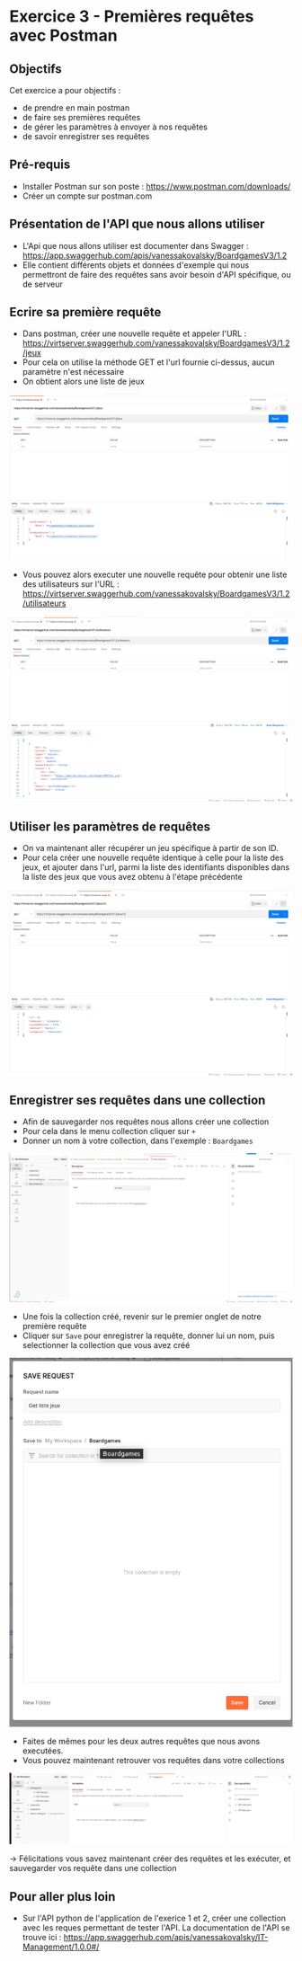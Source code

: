# Exercice 3 - Premières requêtes avec Postman

## Objectifs 

Cet exercice a pour objectifs : 
- de prendre en main postman
- de faire ses premières requêtes
- de gérer les paramètres à envoyer à nos requêtes
- de savoir enregistrer ses requêtes

## Pré-requis

* Installer Postman sur son poste : https://www.postman.com/downloads/
* Créer un compte sur postman.com 

## Présentation de l'API que nous allons utiliser 

* L'Api que nous allons utiliser est documenter dans Swagger : https://app.swaggerhub.com/apis/vanessakovalsky/BoardgamesV3/1.2
* Elle contient différents objets et données d'exemple qui nous permettront de faire des requêtes sans avoir besoin d'API spécifique, ou de serveur


## Ecrire sa première requête

* Dans postman, créer une nouvelle requête et appeler l'URL : https://virtserver.swaggerhub.com/vanessakovalsky/BoardgamesV3/1.2/jeux 
* Pour cela on utilise la méthode GET et l'url fournie ci-dessus, aucun paramètre n'est nécessaire
* On obtient alors une liste de jeux 

![](https://github.com/vanessakovalsky/postman-training/raw/main/images/exo1/getjeux.png)

* Vous pouvez alors executer une nouvelle requête pour obtenir une liste des utilisateurs sur l'URL : https://virtserver.swaggerhub.com/vanessakovalsky/BoardgamesV3/1.2/utilisateurs

![](https://github.com/vanessakovalsky/postman-training/raw/main/images/exo1/getusers.png)

## Utiliser les paramètres de requêtes

* On va maintenant aller récupérer un jeu spécifique à partir de son ID.
* Pour cela créer une nouvelle requête identique à celle pour la liste des jeux, et ajouter dans l'url, parmi la liste des identifiants disponibles dans la liste des jeux que vous avez obtenu à l'étape précédente 

![](https://github.com/vanessakovalsky/postman-training/raw/main/images/exo1/getjeubyid.png)

## Enregistrer ses requêtes dans une collection

* Afin de sauvegarder nos requêtes nous allons créer une collection
* Pour cela dans le menu collection cliquer sur `+`
* Donner un nom à votre collection, dans l'exemple : `Boardgames`

![](https://github.com/vanessakovalsky/postman-training/raw/main/images/exo1/addcollection.png)

* Une fois la collection créé, revenir sur le premier onglet de notre première requête
* Cliquer sur `Save` pour enregistrer la requête, donner lui un nom, puis selectionner la collection que vous avez créé

![](https://github.com/vanessakovalsky/postman-training/raw/main/images/exo1/saverequest.png)

* Faites de mêmes pour les deux autres requêtes que nous avons executées.
* Vous pouvez maintenant retrouver vos requêtes dans votre collections

![](https://github.com/vanessakovalsky/postman-training/raw/main/images/exo1/collectionboardgames.png)

-> Félicitations vous savez maintenant créer des requêtes et les exécuter, et sauvegarder vos requête dans une collection


## Pour aller plus loin

* Sur l'API python de l'application de l'exerice 1 et 2, créer une collection avec les reques permettant de tester l'API. La documentation de l'API se trouve ici : https://app.swaggerhub.com/apis/vanessakovalsky/IT-Management/1.0.0#/ 